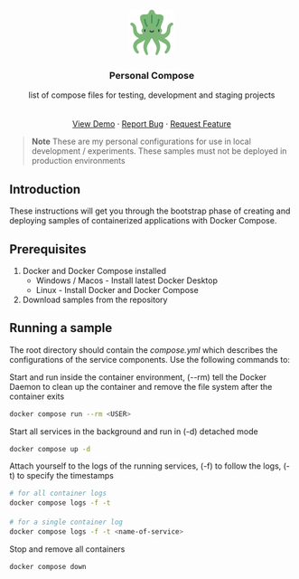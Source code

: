 <!-- PROJECT LOGO -->
<br />
<div align="center">
  <a href="https://github.com/mk3-14159/personal-compose">
    <img src="docs/kraken.png" alt="Logo" width="80" height="80">
  </a>

  <h3 align="center">Personal Compose</h3>

  <p align="center">
    list of compose files for testing, development and staging projects
    <br />
    <br />
    <br />
    <a href="https://github.com/mk3-14159/personal-compose">View Demo</a>
    ·
    <a href="https://github.com/mk3-14159/personal-compose/issues">Report Bug</a>
    ·
    <a href="https://github.com/mk3-14159/personal-compose/issues">Request Feature</a>
  </p>
</div>

> **Note**
> These are my personal configurations for use in local development / experiments. These samples must not be deployed in production environments

## Introduction
These instructions will get you through the bootstrap phase of creating and deploying samples of containerized applications with Docker Compose.

## Prerequisites
1. Docker and Docker Compose installed
    - Windows / Macos - Install latest Docker Desktop
    - Linux - Install Docker and Docker Compose 
2. Download samples from the repository

## Running a sample 
The root directory should contain the *compose.yml* which describes the configurations of the service components. Use the following commands to:

Start and run inside the container environment, (--rm) tell the Docker Daemon to clean up the container and remove the file system after the container exits
```bash 
docker compose run --rm <USER>
```

Start all services in the background and run in (-d) detached mode 
```bash
docker compose up -d 
```

Attach yourself to the logs of the running services, (-f) to follow the logs, (-t) to specify the timestamps 
```bash
# for all container logs
docker compose logs -f -t

# for a single container log
docker compose logs -f -t <name-of-service>
```

Stop and remove all containers
```bash 
docker compose down
```
